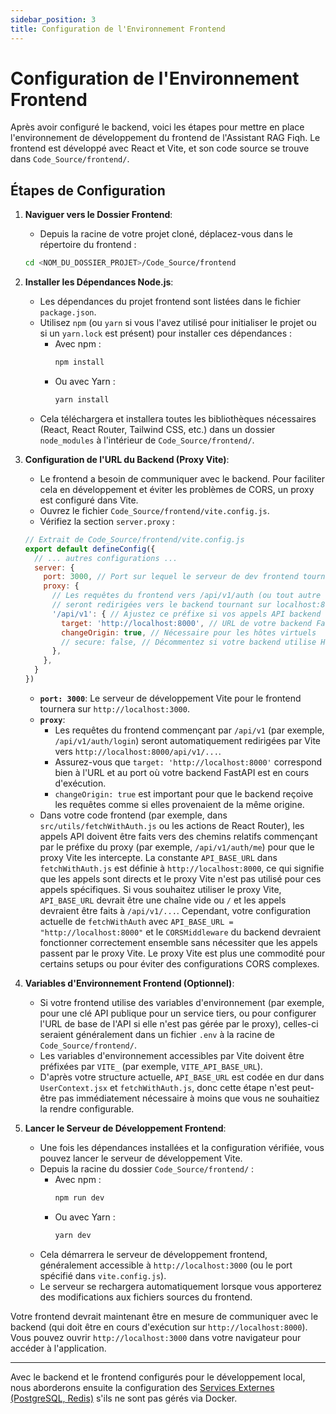 ```yaml
---
sidebar_position: 3
title: Configuration de l'Environnement Frontend
---
```


# Configuration de l'Environnement Frontend

Après avoir configuré le backend, voici les étapes pour mettre en place l'environnement de développement du frontend de l'Assistant RAG Fiqh. Le frontend est développé avec React et Vite, et son code source se trouve dans `Code_Source/frontend/`.

## Étapes de Configuration

1.  **Naviguer vers le Dossier Frontend**:
    * Depuis la racine de votre projet cloné, déplacez-vous dans le répertoire du frontend :
    ```bash
    cd <NOM_DU_DOSSIER_PROJET>/Code_Source/frontend
    ```

2.  **Installer les Dépendances Node.js**:
    * Les dépendances du projet frontend sont listées dans le fichier `package.json`.
    * Utilisez `npm` (ou `yarn` si vous l'avez utilisé pour initialiser le projet ou si un `yarn.lock` est présent) pour installer ces dépendances :
        * Avec npm :
          ```bash
          npm install
          ```
        * Ou avec Yarn :
          ```bash
          yarn install
          ```
    * Cela téléchargera et installera toutes les bibliothèques nécessaires (React, React Router, Tailwind CSS, etc.) dans un dossier `node_modules` à l'intérieur de `Code_Source/frontend/`.

3.  **Configuration de l'URL du Backend (Proxy Vite)**:
    * Le frontend a besoin de communiquer avec le backend. Pour faciliter cela en développement et éviter les problèmes de CORS, un proxy est configuré dans Vite.
    * Ouvrez le fichier `Code_Source/frontend/vite.config.js`.
    * Vérifiez la section `server.proxy` :
    ```javascript
    // Extrait de Code_Source/frontend/vite.config.js
    export default defineConfig({
      // ... autres configurations ...
      server: {
        port: 3000, // Port sur lequel le serveur de dev frontend tournera
        proxy: {
          // Les requêtes du frontend vers /api/v1/auth (ou tout autre chemin d'API)
          // seront redirigées vers le backend tournant sur localhost:8000
          '/api/v1': { // Ajustez ce préfixe si vos appels API backend sont différents
            target: 'http://localhost:8000', // URL de votre backend FastAPI
            changeOrigin: true, // Nécessaire pour les hôtes virtuels
            // secure: false, // Décommentez si votre backend utilise HTTPS avec un certificat auto-signé en dev
          },
        },
      }
    })
    ```
    * **`port: 3000`**: Le serveur de développement Vite pour le frontend tournera sur `http://localhost:3000`.
    * **`proxy`**:
        * Les requêtes du frontend commençant par `/api/v1` (par exemple, `/api/v1/auth/login`) seront automatiquement redirigées par Vite vers `http://localhost:8000/api/v1/...`.
        * Assurez-vous que `target: 'http://localhost:8000'` correspond bien à l'URL et au port où votre backend FastAPI est en cours d'exécution.
        * `changeOrigin: true` est important pour que le backend reçoive les requêtes comme si elles provenaient de la même origine.
    * Dans votre code frontend (par exemple, dans `src/utils/fetchWithAuth.js` ou les actions de React Router), les appels API doivent être faits vers des chemins relatifs commençant par le préfixe du proxy (par exemple, `/api/v1/auth/me`) pour que le proxy Vite les intercepte. La constante `API_BASE_URL` dans `fetchWithAuth.js` est définie à `http://localhost:8000`, ce qui signifie que les appels sont directs et le proxy Vite n'est pas utilisé pour ces appels spécifiques. Si vous souhaitez utiliser le proxy Vite, `API_BASE_URL` devrait être une chaîne vide ou `/` et les appels devraient être faits à `/api/v1/...`. Cependant, votre configuration actuelle de `fetchWithAuth` avec `API_BASE_URL = "http://localhost:8000"` et le `CORSMiddleware` du backend devraient fonctionner correctement ensemble sans nécessiter que les appels passent par le proxy Vite. Le proxy Vite est plus une commodité pour certains setups ou pour éviter des configurations CORS complexes.

4.  **Variables d'Environnement Frontend (Optionnel)**:
    * Si votre frontend utilise des variables d'environnement (par exemple, pour une clé API publique pour un service tiers, ou pour configurer l'URL de base de l'API si elle n'est pas gérée par le proxy), celles-ci seraient généralement dans un fichier `.env` à la racine de `Code_Source/frontend/`.
    * Les variables d'environnement accessibles par Vite doivent être préfixées par `VITE_` (par exemple, `VITE_API_BASE_URL`).
    * D'après votre structure actuelle, `API_BASE_URL` est codée en dur dans `UserContext.jsx` et `fetchWithAuth.js`, donc cette étape n'est peut-être pas immédiatement nécessaire à moins que vous ne souhaitiez la rendre configurable.

5.  **Lancer le Serveur de Développement Frontend**:
    * Une fois les dépendances installées et la configuration vérifiée, vous pouvez lancer le serveur de développement Vite.
    * Depuis la racine du dossier `Code_Source/frontend/` :
        * Avec npm :
          ```bash
          npm run dev
          ```
        * Ou avec Yarn :
          ```bash
          yarn dev
          ```
    * Cela démarrera le serveur de développement frontend, généralement accessible à `http://localhost:3000` (ou le port spécifié dans `vite.config.js`).
    * Le serveur se rechargera automatiquement lorsque vous apporterez des modifications aux fichiers sources du frontend.

Votre frontend devrait maintenant être en mesure de communiquer avec le backend (qui doit être en cours d'exécution sur `http://localhost:8000`). Vous pouvez ouvrir `http://localhost:3000` dans votre navigateur pour accéder à l'application.

---

Avec le backend et le frontend configurés pour le développement local, nous aborderons ensuite la configuration des [Services Externes (PostgreSQL, Redis)](./external-services.md) s'ils ne sont pas gérés via Docker.